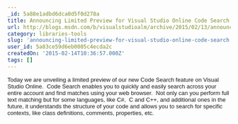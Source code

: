```yaml
---
_id: 5a88e1adbd6dca0d5f0d278a
title: Announcing Limited Preview for Visual Studio Online Code Search
url: http://blogs.msdn.com/b/visualstudioalm/archive/2015/02/13/announcing-limited-preview-for-visual-studio-online-code-search.aspx
category: libraries-tools
slug: 'announcing-limited-preview-for-visual-studio-online-code-search'
user_id: 5a83ce59d6eb0005c4ecda2c
createdOn: '2015-02-14T10:36:57.000Z'
tags: []
---
```


<span style="font-family: arial,helvetica,sans-serif;font-size: small">Today we are unveiling a limited preview of our new Code Search feature on Visual Studio Online.  Code Search enables you to quickly and easily search across your entire account and find matches using your web browser.  Not only can you perform full text matching but for some languages, like C#,  C and C++, and additional ones in the future, it understands the structure of your code and allows you to search for specific contexts, like class definitions, comments, properties, etc.</span>
